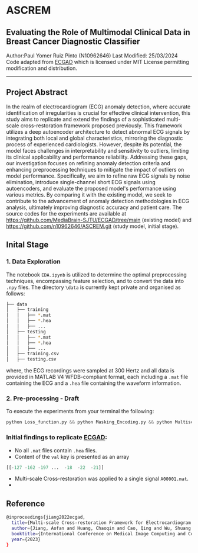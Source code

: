 # ASCREM
## Evaluating the Role of Multimodal Clinical Data in Breast Cancer Diagnostic Classifier

Author:Paul Yomer Ruiz Pinto (N10962646)
Last Modified: 25/03/2024<br/>
Code adapted from [ECGAD](https://github.com/MediaBrain-SJTU/ECGAD/tree/main) which is licensed under MIT License permitting modification and distribution.

--------------

## Project Abstract

In the realm of electrocardiogram (ECG) anomaly detection, where accurate identification of irregularities is crucial for effective clinical intervention, this study aims to replicate and extend the findings of a sophisticated multi-scale cross-restoration framework proposed previously. This framework utilizes a deep autoencoder architecture to detect abnormal ECG signals by integrating both local and global characteristics, mirroring the diagnostic process of experienced cardiologists. However, despite its potential, the model faces challenges in interpretability and sensitivity to outliers, limiting its clinical applicability and performance reliability. Addressing these gaps, our investigation focuses on refining anomaly detection criteria and enhancing preprocessing techniques to mitigate the impact of outliers on model performance. Specifically, we aim to refine raw ECG signals by noise elimination, introduce single-channel short ECG signals using autoencoders, and evaluate the proposed model's performance using various metrics. By comparing it with the existing model, we seek to contribute to the advancement of anomaly detection methodologies in ECG analysis, ultimately improving diagnostic accuracy and patient care. The source codes for the experiments are available at https://github.com/MediaBrain-SJTU/ECGAD/tree/main (existing model) and https://github.com/n10962646/ASCREM.git (study model, initial stage).  

## Inital Stage

### 1. Data Exploration <br/>
The notebook `EDA.ipynb` is utilized to determine the optimal preprocessing techniques, encompassing feature selection, and to convert the data into `.npy` files. The directory `\data` is currently kept private and organised as follows:
```bash
├── data
│   ├── training
│   │   ├── *.mat
│   │   ├── *.hea
│   │   ├── ...
│   ├── testing
│   │   ├── *.mat
│   │   ├── *.hea
│   │   ├── ...
│   ├── training.csv
│   ├── testing.csv
```
where, the ECG recordings were sampled at 300 Hertz and all data is provided in MATLAB V4 WFDB-compliant format, each including a `.mat` file containing the ECG and a `.hea` file containing the waveform information. 

### 2. Pre-processing - Draft

To execute the experiments from your terminal the following: 
```python
python Loss_function.py && python Masking_Encoding.py && python Multiscale_Crossattention.py && python Tren_generation_module.py && python Uncertaintyaware_restoration.py
```

### Initial findings to replicate [ECGAD](https://github.com/MediaBrain-SJTU/ECGAD/tree/main): 
- No all `.mat` files contain `.hea` files.
- Content of the `val` key is presented as an array
```python
[[-127 -162 -197 ...  -18  -22  -21]]
```
- Multi-scale Cross-restoration was applied to a single signal `A00001.mat`.
- 

## Reference
```bash
@inproceedings{jiang2022ecgad,
  title={Multi-scale Cross-restoration Framework for Electrocardiogram Anomaly Detection}
  author={Jiang, Aofan and Huang, Chaoqin and Cao, Qing and Wu, Shuang and Zeng, Zi and Chen, Kang and Zhang, Ya and Wang, Yanfeng},
  booktitle={International Conference on Medical Image Computing and Computer Assisted Intervention (MICCAI)},
  year={2023}
}
```

